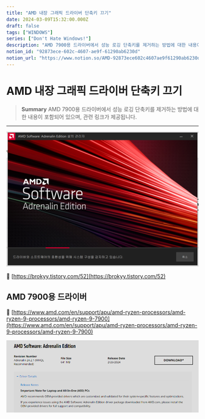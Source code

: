 ```yaml
---
title: "AMD 내장 그래픽 드라이버 단축키 끄기"
date: 2024-03-09T15:32:00.000Z
draft: false
tags: ["WINDOWS"]
series: ["Don't Hate Windows!"]
description: "AMD 7900용 드라이버에서 성능 로깅 단축키를 제거하는 방법에 대한 내용이 포함되어 있으며, 관련 링크가 제공됩니다."
notion_id: "92873ece-602c-4607-ae9f-61290ab6230d"
notion_url: "https://www.notion.so/AMD-92873ece602c4607ae9f61290ab6230d"
---
```


# AMD 내장 그래픽 드라이버 단축키 끄기

> **Summary**
> AMD 7900용 드라이버에서 성능 로깅 단축키를 제거하는 방법에 대한 내용이 포함되어 있으며, 관련 링크가 제공됩니다.

---

![Image](image_e4d4bd85f76e.png)

🔗 [https://brokyy.tistory.com/52](https://brokyy.tistory.com/52)

## AMD 7900용 드라이버

🔗 [https://www.amd.com/en/support/apu/amd-ryzen-processors/amd-ryzen-9-processors/amd-ryzen-9-7900](https://www.amd.com/en/support/apu/amd-ryzen-processors/amd-ryzen-9-processors/amd-ryzen-9-7900)

![Image](image_6382fc23cb38.png)

